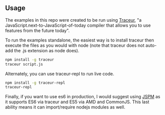 ## Usage

The examples in this repo were created to be run using [Traceur](https://github.com/google/traceur-compiler), "a JavaScript.next-to-JavaScript-of-today compiler that allows you to use features from the future today".

To run the examples standalone, the easiest way is to install traceur then execute the files as you would with node (note that traceur does not auto-add the .js extension as node does).

```bash
npm install -g traceur
traceur script.js
```

Alternately, you can use traceur-repl to run live code.

```bash
npm install -g traceur-repl
traceur-repl
```

Finally, if you want to use es6 in production, I would suggest using [JSPM](http://jspm.io/) as it supports ES6 via traceur and ES5 via AMD and CommonJS. This last ability means it can import/require nodejs modules as well.
